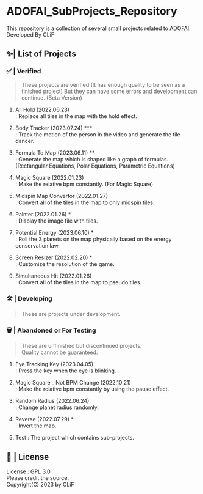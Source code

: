 # ADOFAI_SubProjects_Repository

This repository is a collection of several small projects related to ADOFAI.   
Developed By CLiF   

## ✨| List of Projects

### ✅ | Verified
> These projects are verified (It has enough quality to be seen as a finished project)
> But they can have some errors and development can continue. (Beta Version)
   
1. All Hold (2022.06.23)   
   : Replace all tiles in the map with the hold effect.
    
2. Body Tracker (2023.07.24) ***   
   : Track the motion of the person in the video and generate the tile dancer.
   
3. Formula To Map (2023.06.11) **   
   : Generate the map which is shaped like a graph of formulas. (Rectangular Equations, Polar Equations, Parametric Equations)
   
4. Magic Square (2022.01.23)   
   : Make the relative bpm constantly. (For Magic Square)
   
5. Midspin Map Convertor (2022.01.27)   
   : Convert all of the tiles in the map to only midspin tiles.
   
6. Painter (2022.01.26) *   
   : Display the image file with tiles.
   
7. Potential Energy (2023.06.10) *   
   : Roll the 3 planets on the map physically based on the energy conservation law.
   
8. Screen Resizer (2022.02.20) *   
   : Customize the resolution of the game.
   
9. Simultaneous Hit (2022.01.26)   
   : Convert all of the tiles in the map to pseudo tiles.

### 🛠️ | Developing
> These are projects under development.   

### 🗑️ | Abandoned or For Testing
> These are unfinished but discontinued projects.   
> Quality cannot be guaranteed.
   
1. Eye Tracking Key (2023.04.05)    
   : Press the key when the eye is blinking.
   
2. Magic Square _ Not BPM Change (2022.10.21)   
   : Make the relative bpm constantly by using the pause effect.
   
3. Random Radius (2022.06.24)   
   : Change planet radius randomly.
   
4. Reverse (2022.07.29) *   
   : Invert the map.
   
5. Test
   : The project which contains sub-projects.

## 📃 | License
License : GPL 3.0   
Please credit the source.   
Copyright(C) 2023 by CLiF   
